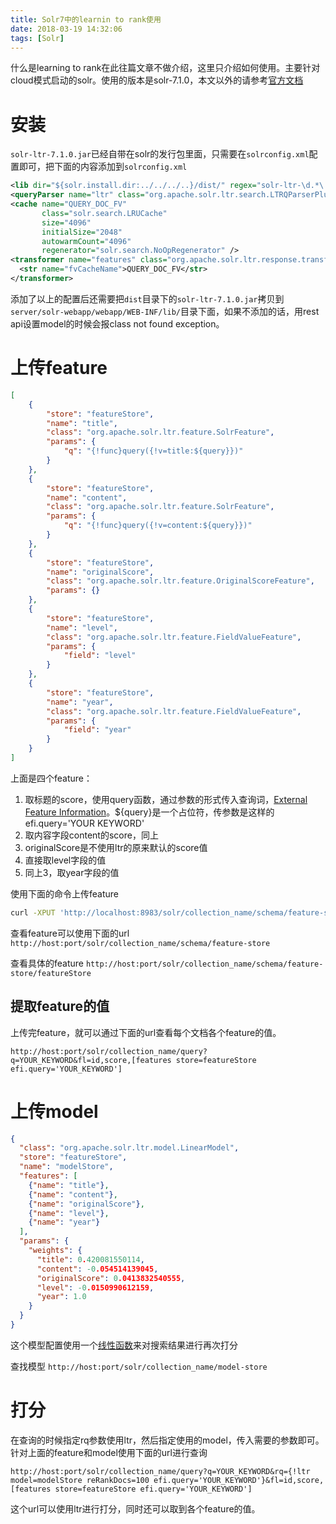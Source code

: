 ```yaml
---
title: Solr7中的learnin to rank使用
date: 2018-03-19 14:32:06
tags: [Solr]
---
```


什么是learning to rank在此往篇文章不做介绍，这里只介绍如何使用。主要针对cloud模式启动的solr。使用的版本是solr-7.1.0，本文以外的请参考[官方文档](http://lucene.apache.org/solr/guide/7_1/learning-to-rank.html#installation-of-ltr)

<!-- more -->

# 安装

`solr-ltr-7.1.0.jar`已经自带在solr的发行包里面，只需要在`solrconfig.xml`配置即可，把下面的内容添加到`solrconfig.xml`

```xml
<lib dir="${solr.install.dir:../../../..}/dist/" regex="solr-ltr-\d.*\.jar" />
<queryParser name="ltr" class="org.apache.solr.ltr.search.LTRQParserPlugin"/>
<cache name="QUERY_DOC_FV"
       class="solr.search.LRUCache"
       size="4096"
       initialSize="2048"
       autowarmCount="4096"
       regenerator="solr.search.NoOpRegenerator" />
<transformer name="features" class="org.apache.solr.ltr.response.transform.LTRFeatureLoggerTransformerFactory">
  <str name="fvCacheName">QUERY_DOC_FV</str>
</transformer>
```

添加了以上的配置后还需要把`dist`目录下的`solr-ltr-7.1.0.jar`拷贝到`server/solr-webapp/webapp/WEB-INF/lib/`目录下面，如果不添加的话，用rest api设置model的时候会报class not found exception。

<!-- more -->

# 上传feature

```json
[
    {
        "store": "featureStore",
        "name": "title",
        "class": "org.apache.solr.ltr.feature.SolrFeature",
        "params": {
            "q": "{!func}query({!v=title:${query}})"
        }
    },
    {
        "store": "featureStore",
        "name": "content",
        "class": "org.apache.solr.ltr.feature.SolrFeature",
        "params": {
            "q": "{!func}query({!v=content:${query}})"
        }
    },
    {
        "store": "featureStore",
        "name": "originalScore",
        "class": "org.apache.solr.ltr.feature.OriginalScoreFeature",
        "params": {}
    },
    {
        "store": "featureStore",
        "name": "level",
        "class": "org.apache.solr.ltr.feature.FieldValueFeature",
        "params": {
            "field": "level"
        }
    },
    {
        "store": "featureStore",
        "name": "year",
        "class": "org.apache.solr.ltr.feature.FieldValueFeature",
        "params": {
            "field": "year"
        }
    }
]
```

上面是四个feature：
1. 取标题的score，使用query函数，通过参数的形式传入查询词，[External Feature Information](http://lucene.apache.org/solr/guide/7_1/learning-to-rank.html#external-feature-information)。${query}是一个占位符，传参数是这样的efi.query='YOUR KEYWORD'
2. 取内容字段content的score，同上
3. originalScore是不使用ltr的原来默认的score值
3. 直接取level字段的值
4. 同上3，取year字段的值

使用下面的命令上传feature

```bash
curl -XPUT 'http://localhost:8983/solr/collection_name/schema/feature-store' -d "your json string" -H 'Content-type:application/json'
```

查看feature可以使用下面的url
`http://host:port/solr/collection_name/schema/feature-store`

查看具体的feature
`http://host:port/solr/collection_name/schema/feature-store/featureStore`

## 提取feature的值
上传完feature，就可以通过下面的url查看每个文档各个feature的值。

```
http://host:port/solr/collection_name/query?q=YOUR_KEYWORD&fl=id,score,[features store=featureStore efi.query='YOUR_KEYWORD']
```

# 上传model

```json
{
  "class": "org.apache.solr.ltr.model.LinearModel",
  "store": "featureStore",
  "name": "modelStore",
  "features": [
    {"name": "title"},
    {"name": "content"},
    {"name": "originalScore"},
    {"name": "level"},
    {"name": "year"}
  ],
  "params": {
    "weights": {
      "title": 0.420081550114,
      "content": -0.054514139045,
      "originalScore": 0.0413832540555,
      "level": -0.0150990612159,
      "year": 1.0
    }
  }
}
```

这个模型配置使用一个[线性函数](https://lucene.apache.org/solr/7_1_0//solr-ltr/org/apache/solr/ltr/model/LinearModel.html)来对搜索结果进行再次打分

查找模型
`http://host:port/solr/collection_name/model-store`

# 打分
在查询的时候指定rq参数使用ltr，然后指定使用的model，传入需要的参数即可。针对上面的feature和model使用下面的url进行查询

```
http://host:port/solr/collection_name/query?q=YOUR_KEYWORD&rq={!ltr model=modelStore reRankDocs=100 efi.query='YOUR_KEYWORD'}&fl=id,score,[features store=featureStore efi.query='YOUR_KEYWORD']
```

这个url可以使用ltr进行打分，同时还可以取到各个feature的值。
